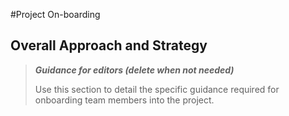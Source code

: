 #Project On-boarding

## Overall Approach and Strategy

>**_Guidance for editors (delete when not needed)_**
>
>Use this section to detail the specific guidance required for onboarding team members into the project.
>